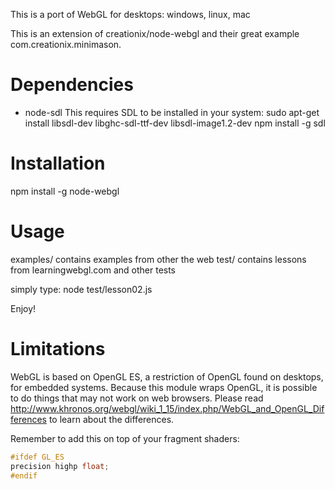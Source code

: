 This is a port of WebGL for desktops: windows, linux, mac

This is an extension of creationix/node-webgl and their great example com.creationix.minimason.

Dependencies
============
- node-sdl
This requires SDL to be installed in your system: 
sudo apt-get install libsdl-dev libghc-sdl-ttf-dev libsdl-image1.2-dev
npm install -g sdl

Installation
============
npm install -g node-webgl

Usage
=====
examples/   contains examples from other the web
test/       contains lessons from learningwebgl.com and other tests

simply type: node test/lesson02.js

Enjoy!

Limitations
===========
WebGL is based on OpenGL ES, a restriction of OpenGL found on desktops, for embedded systems.
Because this module wraps OpenGL, it is possible to do things that may not work on web browsers. 
Please read http://www.khronos.org/webgl/wiki_1_15/index.php/WebGL_and_OpenGL_Differences 
to learn about the differences.

Remember to add this on top of your fragment shaders:
```C
#ifdef GL_ES
precision highp float;
#endif
```